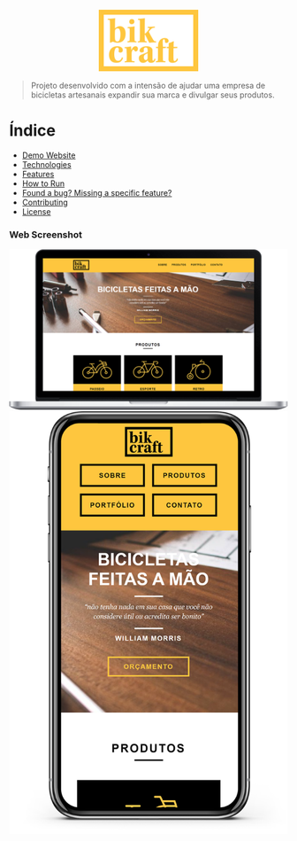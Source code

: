 <p align="center">
   <img src="./img/bikcraft-qualidade.svg" alt="Bikcraft" width="180"/>
</p>

> Projeto desenvolvido com a intensão de ajudar uma empresa de bicicletas artesanais expandir sua marca e divulgar seus produtos.

# Índice

* [Demo Website](#eyes-demo-website)   
* [Technologies](#computer-technologies)
* [Features](#rocket-features)
* [How to Run](#construction_worker-how-to-run)
* [Found a bug? Missing a specific feature?](#bug-issues)
* [Contributing](#tada-contributing)
* [License](#closed_book-license)

### Web Screenshot
<div align="center">
   <img src="./img/desktop.png" width="600px">
   <img src="./img/mobile.png" width="600px">
</div>